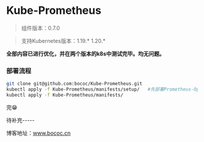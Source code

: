 # Kube-Prometheus

> 组件版本：0.7.0

> 支持Kubernetes版本：1.19.* 1.20.*

**全部内容已进行优化，并在两个版本的k8s中测试完毕。均无问题。**



### 部署流程

```bash
git clone git@github.com:bococ/Kube-Prometheus.git
kubectl apply -f Kube-Prometheus/manifests/setup/   #先部署Prometheus-Operator
kubectl apply -f Kube-Prometheus/manifests/
```

完:grin:



待补充-----

博客地址：www.bococ.cn
